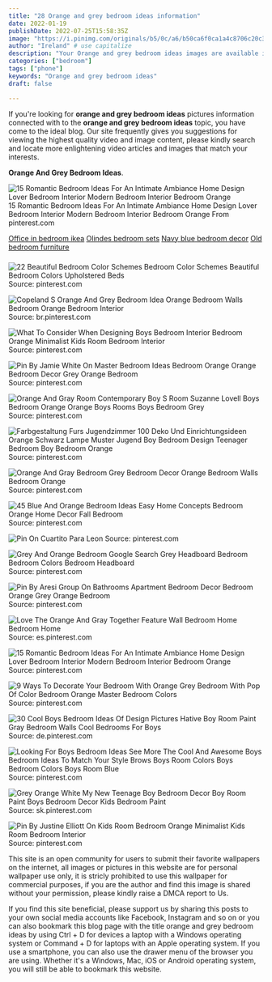 ```yaml
---
title: "28 Orange and grey bedroom ideas information"
date: 2022-01-19
publishDate: 2022-07-25T15:58:35Z
image: "https://i.pinimg.com/originals/b5/0c/a6/b50ca6f0ca1a4c8706c20c364fcb2ed8.jpg"
author: "Ireland" # use capitalize
description: "Your Orange and grey bedroom ideas images are available in this site. Orange and grey bedroom ideas are a topic that is being searched for and liked by netizens today. You can Find and Download the Orange and grey bedroom ideas files here. Download all free vectors."
categories: ["bedroom"]
tags: ["phone"]
keywords: "Orange and grey bedroom ideas"
draft: false

---
```


If you're looking for **orange and grey bedroom ideas** pictures information connected with to the **orange and grey bedroom ideas** topic, you have come to the ideal  blog.  Our site frequently  gives you  suggestions  for viewing  the highest  quality video and image  content, please kindly search and locate more enlightening video articles and images  that match your interests.

**Orange And Grey Bedroom Ideas**. 

![15 Romantic Bedroom Ideas For An Intimate Ambiance Home Design Lover Bedroom Interior Modern Bedroom Interior Bedroom Orange](https://i.pinimg.com/originals/ea/b2/66/eab2661b8133ea5bc7b28de410639ee3.jpg "15 Romantic Bedroom Ideas For An Intimate Ambiance Home Design Lover Bedroom Interior Modern Bedroom Interior Bedroom Orange")
15 Romantic Bedroom Ideas For An Intimate Ambiance Home Design Lover Bedroom Interior Modern Bedroom Interior Bedroom Orange From pinterest.com

[Office in bedroom ikea](/office-in-bedroom-ikea/)
[Olindes bedroom sets](/olindes-bedroom-sets/)
[Navy blue bedroom decor](/navy-blue-bedroom-decor/)
[Old bedroom furniture](/old-bedroom-furniture/)



### 

 


![22 Beautiful Bedroom Color Schemes Bedroom Color Schemes Beautiful Bedroom Colors Upholstered Beds](https://i.pinimg.com/originals/63/7a/f8/637af859e9283f46165f9da5a9e93f75.jpg "22 Beautiful Bedroom Color Schemes Bedroom Color Schemes Beautiful Bedroom Colors Upholstered Beds")
Source: pinterest.com

 

![Copeland S Orange And Grey Bedroom Idea Orange Bedroom Walls Bedroom Orange Bedroom Interior](https://i.pinimg.com/originals/70/c4/40/70c4402b1d51f97717b915a5d0df3167.jpg "Copeland S Orange And Grey Bedroom Idea Orange Bedroom Walls Bedroom Orange Bedroom Interior")
Source: br.pinterest.com

 

![What To Consider When Designing Boys Bedroom Interior Bedroom Orange Minimalist Kids Room Bedroom Interior](https://i.pinimg.com/564x/bc/da/7d/bcda7decbbb8d0e949a38bffb7d346c8.jpg "What To Consider When Designing Boys Bedroom Interior Bedroom Orange Minimalist Kids Room Bedroom Interior")
Source: pinterest.com

 

![Pin By Jamie White On Master Bedroom Ideas Bedroom Orange Orange Bedroom Decor Grey Orange Bedroom](https://i.pinimg.com/736x/08/36/2d/08362da840155aac1c379a37bab8b00c--grey-orange-bedroom-orange-bedrooms.jpg "Pin By Jamie White On Master Bedroom Ideas Bedroom Orange Orange Bedroom Decor Grey Orange Bedroom")
Source: pinterest.com

 

![Orange And Gray Room Contemporary Boy S Room Suzanne Lovell Boys Bedroom Orange Orange Boys Rooms Boys Bedroom Grey](https://i.pinimg.com/originals/a9/0a/78/a90a78e2328a2bf795a7104c3d9a4f2b.jpg "Orange And Gray Room Contemporary Boy S Room Suzanne Lovell Boys Bedroom Orange Orange Boys Rooms Boys Bedroom Grey")
Source: pinterest.com

 

![Farbgestaltung Furs Jugendzimmer 100 Deko Und Einrichtungsideen Orange Schwarz Lampe Muster Jugend Boy Bedroom Design Teenager Bedroom Boy Bedroom Orange](https://i.pinimg.com/564x/56/93/88/56938800300f6aef3e93306b27a7efff--orange-bedrooms-black-bedrooms.jpg "Farbgestaltung Furs Jugendzimmer 100 Deko Und Einrichtungsideen Orange Schwarz Lampe Muster Jugend Boy Bedroom Design Teenager Bedroom Boy Bedroom Orange")
Source: pinterest.com

 

![Orange And Gray Bedroom Grey Bedroom Decor Orange Bedroom Walls Bedroom Orange](https://i.pinimg.com/originals/0f/52/d9/0f52d96bad3d4521a9b00698892823f1.jpg "Orange And Gray Bedroom Grey Bedroom Decor Orange Bedroom Walls Bedroom Orange")
Source: pinterest.com

 

![45 Blue And Orange Bedroom Ideas Easy Home Concepts Bedroom Orange Home Decor Fall Bedroom](https://i.pinimg.com/564x/08/0f/19/080f199c3c40c88db8ac80ff4f13ceb4.jpg "45 Blue And Orange Bedroom Ideas Easy Home Concepts Bedroom Orange Home Decor Fall Bedroom")
Source: pinterest.com

 

![Pin On Cuartito Para Leon](https://i.pinimg.com/originals/6a/85/f3/6a85f3c70f8db4b2efc46eb3037cdb27.jpg "Pin On Cuartito Para Leon")
Source: pinterest.com

 

![Grey And Orange Bedroom Google Search Grey Headboard Bedroom Bedroom Colors Bedroom Headboard](https://i.pinimg.com/originals/b7/30/17/b73017a6c363015f8c850ba0a43076ae.jpg "Grey And Orange Bedroom Google Search Grey Headboard Bedroom Bedroom Colors Bedroom Headboard")
Source: pinterest.com

 

![Pin By Aresi Group On Bathrooms Apartment Bedroom Decor Bedroom Orange Grey Orange Bedroom](https://i.pinimg.com/originals/0f/9f/05/0f9f05bb364de0937281fb85daefec60.jpg "Pin By Aresi Group On Bathrooms Apartment Bedroom Decor Bedroom Orange Grey Orange Bedroom")
Source: pinterest.com

 

![Love The Orange And Gray Together Feature Wall Bedroom Home Bedroom Home](https://i.pinimg.com/originals/a1/64/47/a16447940d7aeedeaab134c36005e18d.jpg "Love The Orange And Gray Together Feature Wall Bedroom Home Bedroom Home")
Source: es.pinterest.com

 

![15 Romantic Bedroom Ideas For An Intimate Ambiance Home Design Lover Bedroom Interior Modern Bedroom Interior Bedroom Orange](https://i.pinimg.com/originals/ea/b2/66/eab2661b8133ea5bc7b28de410639ee3.jpg "15 Romantic Bedroom Ideas For An Intimate Ambiance Home Design Lover Bedroom Interior Modern Bedroom Interior Bedroom Orange")
Source: pinterest.com

 

![9 Ways To Decorate Your Bedroom With Orange Grey Bedroom With Pop Of Color Bedroom Orange Master Bedroom Colors](https://i.pinimg.com/originals/ce/b4/e4/ceb4e4b6f47cbd0221ef0eedb1c20c33.jpg "9 Ways To Decorate Your Bedroom With Orange Grey Bedroom With Pop Of Color Bedroom Orange Master Bedroom Colors")
Source: pinterest.com

 

![30 Cool Boys Bedroom Ideas Of Design Pictures Hative Boy Room Paint Gray Bedroom Walls Cool Bedrooms For Boys](https://i.pinimg.com/originals/6a/08/10/6a0810afd9f76a9be0c0045525e38c97.jpg "30 Cool Boys Bedroom Ideas Of Design Pictures Hative Boy Room Paint Gray Bedroom Walls Cool Bedrooms For Boys")
Source: de.pinterest.com

 

![Looking For Boys Bedroom Ideas See More The Cool And Awesome Boys Bedroom Ideas To Match Your Style Brows Boys Room Colors Boys Bedroom Colors Boys Room Blue](https://i.pinimg.com/originals/f4/3a/1b/f43a1bd6769bdea02dba90dc3658a8d1.jpg "Looking For Boys Bedroom Ideas See More The Cool And Awesome Boys Bedroom Ideas To Match Your Style Brows Boys Room Colors Boys Bedroom Colors Boys Room Blue")
Source: pinterest.com

 

![Grey Orange White My New Teenage Boy Bedroom Decor Boy Room Paint Boys Bedroom Decor Kids Bedroom Paint](https://i.pinimg.com/originals/8a/01/7f/8a017fea455e2a16cebe87e869e70c43.jpg "Grey Orange White My New Teenage Boy Bedroom Decor Boy Room Paint Boys Bedroom Decor Kids Bedroom Paint")
Source: sk.pinterest.com

 

![Pin By Justine Elliott On Kids Room Bedroom Orange Minimalist Kids Room Bedroom Interior](https://i.pinimg.com/originals/b5/0c/a6/b50ca6f0ca1a4c8706c20c364fcb2ed8.jpg "Pin By Justine Elliott On Kids Room Bedroom Orange Minimalist Kids Room Bedroom Interior")
Source: pinterest.com

 

This site is an open community for users to submit their favorite wallpapers on the internet, all images or pictures in this website are for personal wallpaper use only, it is stricly prohibited to use this wallpaper for commercial purposes, if you are the author and find this image is shared without your permission, please kindly raise a DMCA report to Us.

If you find this site beneficial, please support us by sharing this posts to your own social media accounts like Facebook, Instagram and so on or you can also bookmark this blog page with the title orange and grey bedroom ideas by using Ctrl + D for devices a laptop with a Windows operating system or Command + D for laptops with an Apple operating system. If you use a smartphone, you can also use the drawer menu of the browser you are using. Whether it's a Windows, Mac, iOS or Android operating system, you will still be able to bookmark this website.
